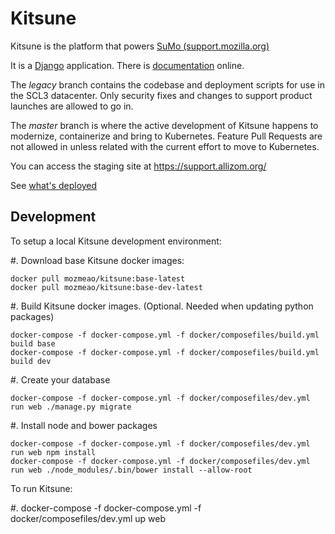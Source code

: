 # Kitsune


Kitsune is the platform that powers [SuMo
(support.mozilla.org)](https://support.mozilla.org)

It is a [Django](http://www.djangoproject.com/) application. There is
[documentation](https://kitsune.readthedocs.io/) online.

The *legacy* branch contains the codebase and deployment scripts for use
in the SCL3 datacenter. Only security fixes and changes to support
product launches are allowed to go in.

The *master* branch is where the active development of Kitsune happens
to modernize, containerize and bring to Kubernetes. Feature Pull
Requests are not allowed in unless related with the current effort to
move to Kubernetes.

You can access the staging site at <https://support.allizom.org/>

See [what's deployed](https://whatsdeployed.io/s-PRg)


## Development

To setup a local Kitsune development environment:

 #. Download base Kitsune docker images:

    docker pull mozmeao/kitsune:base-latest
    docker pull mozmeao/kitsune:base-dev-latest

 #. Build Kitsune docker images. (Optional. Needed when updating python packages)

    docker-compose -f docker-compose.yml -f docker/composefiles/build.yml build base
    docker-compose -f docker-compose.yml -f docker/composefiles/build.yml build dev

 #. Create your database

    docker-compose -f docker-compose.yml -f docker/composefiles/dev.yml run web ./manage.py migrate

 #. Install node and bower packages

    docker-compose -f docker-compose.yml -f docker/composefiles/dev.yml run web npm install
    docker-compose -f docker-compose.yml -f docker/composefiles/dev.yml run web ./node_modules/.bin/bower install --allow-root


To run Kitsune:

 #. docker-compose -f docker-compose.yml -f docker/composefiles/dev.yml up web
